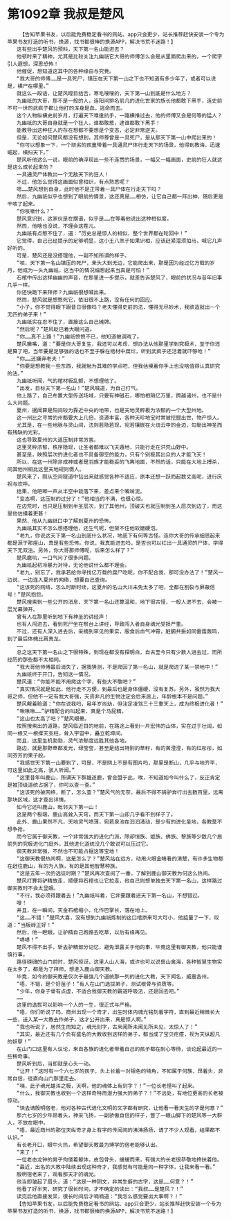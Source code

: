 # 第1092章 我叔是楚风
        【告知苹果书友，以后能免费稳定看书的网站、app只会更少，站长推荐赶快安装一个专为苹果书友打造的听书，换源，找书都很棒的换源APP，解决书荒不迷路！】
       这有些出乎楚风的预料，天下第一名山能进去？
       他顿时来了精神，尤其是比较关注九幽祇它大哥的师傅怎么会是从里面爬出来的，一个爬字引人遐想，深思恐怖！
       他催促，想知道这其中的各种缘由与究竟。
       “我大哥的师傅……是一具死尸，镇压在天下第一山之下也不知道有多少年了，或者可以说是，横尸在哪里。”
       就这么一段话，让楚风瞠目结舌，寒毛嗖嗖的，天下第一山到底是什么地方？
       九幽祇的大哥，那不是一般的人，连阳间排名前几的进化世家的族长他都敢下黑手，连史前不可一世的武疯子都让他打的浑身是血，逃命而去。
       这个人物纵横史前岁月，打遍天下难逢抗手，一路横推过去，他的师傅又会是何等的猛人？
       九幽祇的大哥自身就是一个狂人，谁都敢惹，逮谁都敢下黑手！
       能教导出这种狂人的存在想都不要想是个变态，必定非常逆天。
       但是，无论如何楚风都没有想到，其师尊曾是一具死尸，是从那天下第一山中爬出来的！
       “你可以想象一下，一个顽劣的孩童带着一具通灵尸体行走天下的场景，他得到教诲，迅速崛起，横扫天下。”
       楚风听他这么一说，眼前的确浮现出一些不连贯的场景，一幅又一幅画面，史前的狂人就这是这么成长起来的？
       一具通灵尸体教出一个无敌天下的狂人！
       不过，他怎么觉得这画面似曾相识，有点熟悉呢？
       嗯……楚风想到自身，此时他不是正带着一具尸体在行走天下吗？
       然后，九幽祇似乎也想到了眼前的情景，这还真是……相仿，让它自己都一阵出神，随后更是干咳了起来。
       “你咳嗽什么？”
       楚风意识到，这家伙是在摆谱，似乎是……在等着他说出这种相似度。
       然而，他啥也没说，不理会这茬儿。
       九幽祇有点憋不住了，道：“历史总是惊人的相似，整个世界都在轮回中！”
       它觉得，自己已经提示的足够明显，这小王八羔子如果识相，应该赶紧溜须拍马，喊它几声好听的。
       可是，楚风还是没搭理他，一副不知所谓的样子。
       “咳，天下第一名山镇压的死尸，来头大到无边，它能爬出来，那是因为经过亿万载的岁月，他成为一头九幽祇，这当中的情况细想起来当真是可怕！”
       石棺中传出这样幽幽的声音，在那里进一步提示，就差告诉楚风了，眼前的状况与昔年旧事几乎一样。
       你还快跪下来拜师？九幽祇很想喊出来。
       然而，楚风就是想憋死它，依旧很不上路，没有任何的回应。
       “小子，你不觉得眼下跟昔日很像吗？老夫懂得史前的法，懂得无尽妙术，我欲造就出一个无匹的弟子来！”
       九幽祇实在忍不住了，直接这么自己摊牌。
       “然后呢？”楚风眨巴着大眼问道。
       “你……真不上路！”九幽祇愤愤不已，他知道被调戏了。
       楚风撇嘴，道：“要是你大哥复生，我还可以考虑，想办法从他那里学到究极术，至于你还是算了吧，当年要是足够强的话也不至于躲在棺材中腐烂，听到武疯子还活着就吓够呛！”
       “你……还嫌弃老夫！”
       “你要是想教我一些东西，我就勉为其难的学点吧，但我估摸着你手上也没啥值得认真研究的法。”
       九幽祇听闻，气的棺材板乱颤，不想理他了。
       “出发，目标天下第一名山！”楚风喊道，为自己打气。
       他上路了，自己布置大型传送场域，只要有神磁石，哪怕相隔亿万里，跨越诸州，也不是什么大问题。
       夏州，据闻算是阳间较为靠近中央的地带，也是天地灵粹极为浓郁的一个大型州地。
       这一州比之寻常的州都要大上几倍，资源丰富，各种天珍地宝时常被挖掘出世，物产惊人。
       尤其是，在一些地脉与灵山间，法则若隐若现，宛若镶嵌在火烧云中的金边，勾勒出神圣而有残缺的光彩。
       这也导致夏州的大道压制非常厉害。
       这里灵粹浓郁，秩序隐现，让圣者都难以飞天遁地，只能行走在洪荒山野中。
       甚至是，映照层次的进化者也不具备御空的能力，只有个别极其出众的人才能飞天！
       所以，在这一州除非成神或者是羽族才能稳妥的飞离地面，不然的话，只能在大地上搏杀，同其他州相比这里天地规则慑人。
       楚风来了，刚从空间隧道中钻出来就感觉各种不适应，原本还想一跃而起数丈高呢，进行庆祝与欢呼。
       结果，他吧唧一声从半空中栽落下来，差点来个嘴啃泥。
       “变态啊，这压制的过分了！”他相当的不满，也很心惊。
       在边荒时，也只是压制到半圣层次，到了其他州，顶破天也就压制到圣人层次到边了，而这里他估摸着更甚！
       果然，他从九幽祇口中了解到夏州的恐怖。
       九幽祇其实不怎么想搭理他，还生气呢，但架不住他软磨硬泡。
       “老九，你说这天下第一名山到底什么状况，地底下有何等古怪。连你大哥的传承细思起来都是源于那座山，真是有些恐怖。你说，我真能进去吗，是否也可以扛出一具通灵的尸体，学得天下无双法。另外，你大哥那师傅呢，后来怎么样了？”
       楚风磨叽，一口气问了很多问题。
       九幽祇起初冷暴力对待，无论他说什么都不理会。
       “老九，别忘了，我承若给你寻找亿万载的腐尸吃呢，你不配合我，那可没办法了！”楚风一边说，一边连入夏州的网络，想要自己查询。
       “这该死的网络，怎么时断时续，这夏州的名山大川未免太多了吧，全都在割裂与屏蔽信号！”楚风抱怨。
       楚风搜索到一些公开的消息，天下第一名山还算温和，地下很古怪，一般人进不去，会被一层光幕弹开。
       曾有人在那里听到地下有神圣的讲经声！
       也有人闯进去，看到死尸坐在祭台上讲经，导致闯入者自身魂光受损严重。
       不过，还有人深入进去后，采摘到罕见的果实，服食后血气冲霄，脏腑共振如同雷霆轰鸣，到了最后体魄比肩真龙。
       ……
       总之这天下第一名山之下很特殊，到现在都没有探明白，自古至今只有少数人进去过，而所经历的那些都不太相同。
       “我大哥他师傅最后消失了，据我猜测，不是爬回了第一名山，就是爬进了某一禁地中！”
       九幽祇终于开口，告知这一情况。
       楚风道：“你能不能不用爬这个字，有些大不敬吧？”
       “真实情况就是如此，他行走不方便，到最后也是身体僵硬，没有复苏。另外，虽然为我大哥之师，但他不一定有我大哥强，天资非凡的生物注定会后来居上，年龄根本不是问题。”
       楚风觍着脸道：“你在说我吗，虽年岁尚幼，但注定凌驾三十三重天上，成为终极进化者！”
       “啾啾啾……”驴精配合的叫起来，真是个马屁精。
       “这山也太高了吧？”楚风眼晕。
       按照搜索出的道路，楚风临近目的地前，在路途上看到一片宏伟的山体，实在过于壮阔，如同一根又一根撑天支柱，耸入宇宙中，矗立乾坤间。
       而且，这里生机勃勃，灵气浓郁度远胜其他各地。
       路边，就是那野草都发光，绿莹莹，甚至是结出特别的草籽，有的黄澄澄，有的红彤彤，如同芬芳的果子般。
       “我感觉天下第一山要到了，可是，不是网上不是有图片吗，那里是断山，几乎与地齐平，可这里如此之高，骇人听闻。”
       “这里昔年叫鹿山，所谓天下群雄逐鹿，曾会盟于此，唉，不知道如今叫什么了，反正肯定是被顶级道统占据了，你可以查一查。”
       “这该死的破网络，断了，怎么查？”楚风气的无奈，最后不得不骑驴奔行出去数百里，远离那块区域，这才查出详情。
       如今它还叫鹿山，毗邻天下第一山！
       这是两个极端，鹿山高耸入天穹，而天下第一山却几乎看不到样子了。
       此外，鹿山果然不凡，天地灵气喷薄，宛若泉池在汩汩涌动，是少有的进化圣地，各教莫不想争抢。
       而今它属于御天教，一个非常强大的进化门派，除却恒族、姬族、佛族、黎族等少数几个居前列的究极进化门庭外，其他进化道统没几个敢说可以压过它。
       御天教非常强，不然也不可能占据这等宝地！
       “这御天教很热闹啊，这是怎么了？”楚风站在远方，动用火眼金睛看的清楚，有许多生物都在赶往鹿山，有的为人族，有的是其他智慧种族。
       “这是五年一次的选徒时期？”楚风再次查阅了一番，了解到鹿山御天教为何这么热闹。
       楚风打算将驴精放走，顺便将石棺也让它拉走，他自己则想单独去天下第一名山，这样路过御天教时不会太显眼。
       “不行，我必须得跟着去！”九幽祇叫着，它非要跟着进天下第一名山，不想错过。
       嗖！
       并且，在一瞬间，天金石棺缩小，化作巴掌长，落在地上。
       “这……不错！”楚风大喜，没有想到九幽祇炼制的这口棺原来可大可小，他掂量了一下，叹道：“当板砖正好！”
       然后，他一瞪眼，让驴精自己跑路去吃草，以后有缘再见。
       “哧哧！”
       楚风不得不出手，斩去驴精部分记忆，避免泄露关于他的事，毕竟这里有御天教，他只能谨慎行事。
       路径磅礴的山门前时，楚风惊讶，这里人山人海，或许也可以说兽山禽海，各种智慧生物实在太多了，都是为了拜师，想进入鹿山御天教。
       毕竟，如今的御天教是仅次于最强几个道统那一列的进化大教，天下闻名，威震各州。
       “唔，不错，是个好苗子！”有人在山门选拔弟子，测试根骨与资质等。
       “少年，你身子骨有点虚，不适合我御天教的霸道呼吸法，还是回去吧。”
       ……
       这里的选拔可以影响一个人的一生，很正式与严格。
       “唔，你们听说了吗，商州出现一个奇才，出生时体内魂光铭刻着字符，直到最近稍微长大一些，送入某一大教去作弟子，这才公开出来，真是惊人啊。”
       “我也听说了，居然生而知之，魂光刻字，古来闻所未闻见所未见，太惊人了！”
       “其实，最近还有几个负有盛名的大教收到这样的弟子，都当成了宝贝疙瘩，视为天纵超凡的妖孽！”
       在山门口这里有人议论，来自各族的进化者带着自己的孩子都在耐心等待，谈论起最近的一些稀奇事。
       楚风听到后，当即就是心头一动。
       “让开！”这时有一个六七岁的孩子，头上长着一对银色的犄角，不知属于何族，昂着头，非常自信，径直向山门那里走去。
       “咦，此子魂光雄浑之极，天啊，他的魂体上有刻字？！”一位长老怪叫了起来。
       “什么，我御天教也收到一个这样奇特而潜力强大的弟子？！”不远处，有地位更高的长老被惊动。
       “快去请殷明宿老，他对各种古代进化文明的文字都有研究，让他看一看天生的字是何意？”
       那六七岁的少年昂着头，神采飞扬，一副骄傲自信的样子，瞥了一眼山脚下的楚风等一大群人，不放在眼中。
       “唔，最近商州的那位天纵奇才身上有字的传闻闹的沸沸扬扬，请了不少人观看，结果都不认识。”
       有长老开口，眼中火热，希望御天教最为博学的宿老能够认出。
       “来了！”
       一位老态龙钟的男子佝偻着躯体，皮包骨头，缓缓而来，有强大的长老很恭敬地搀扶着他。
       “最近，出名的大教中陆续出现这种奇才，我感觉有可能是同一种字体，让我来看一看。”
       殷明宿老来了，观看那天才的魂光。
       他当即皱起了眉头，道：“这是一种阴文，非常生僻的古字，这是……何意？！”
       他看了好半天，研究了很长时间，才不确定的读出：“我叔……是楚风？！”
       读完后他直接发呆，很长时间后才喃喃道：“我怎么感觉要出大事啊？！”
       【告知苹果书友，以后能免费稳定看书的网站、app只会更少，站长推荐赶快安装一个专为苹果书友打造的听书，换源，找书都很棒的换源APP，解决书荒不迷路！】